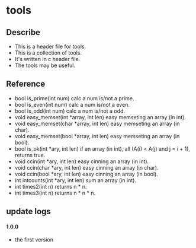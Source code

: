 # tools
## Describe
+ This is a header file for tools.
+ This is a collection of tools.
+ It's written in c header file.
+ The tools may be useful.
## Reference
- bool is_prime(int num) calc a num is/not a prime.
- bool is_even(int num) calc a num is/not a even.
- bool is_odd(int num) calc a num is/not a odd.
- void easy_memset(int *array, int len) easy memseting an array (in int).
- void easy_memset(char *array, int len) easy memseting an array (in char).
- void easy_memset(bool *array, int len) easy memseting an array (in bool).
- bool is_ok(int *ary, int len) if an array (in int), all (A(i) < A(j) and j = i + 1), returns true.
- void ccin(int *ary, int len) easy cinning an array (in int).
- void ccin(char *ary, int len) easy cinning an array (in char).
- void ccin(bool *ary, int len) easy cinning an array (in bool).
- int intcounts(int *ary, int len) sum an array (in int).
- int times2(int n) returns n * n.
- int times3(int n) returns n * n * n.
## update logs
#### 1.0.0
- the first version
